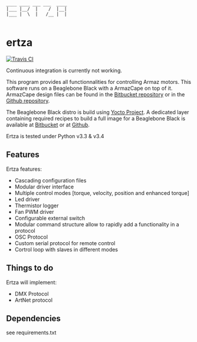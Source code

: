 ```
____ ____ ___ ___  ____ 
|___ |__/  |    /  |__| 
|___ |  \  |   /__ |  | 
 
```

# ertza

[![Travis CI](https://travis-ci.org/exmachina-dev/ertza.svg?branch=dev)](https://travis-ci.org/exmachina-dev/ertza)

Continuous integration is currently not working.


This program provides all functionnalities for controlling Armaz motors. This software runs on a Beaglebone Black with a ArmazCape on top of it.
ArmazCape design files can be found in the [Bitbucket repository](https://bitbucket.org/exmachina-dev/eisla-electronics) or in the [Github repository](https://github.com/exmachina-dev/ertza).

The Beaglebone Black distro is build using [Yocto Project](www.yoctoproject.org).
A dedicated layer containing required recipes to build a full image for a Beaglebone Black is available at [Bitbucket](https://bitbucket.org/exmachina-dev/meta-exm-core) or at [Github](https://github.com/exmachina-dev/meta-exm-core).

Ertza is tested under Python v3.3 & v3.4

## Features

Ertza features:

- Cascading configuration files
- Modular driver interface
- Multiple control modes [torque, velocity, position and enhanced torque]
- Led driver
- Thermistor logger
- Fan PWM driver
- Configurable external switch
- Modular command structure allow to rapidly add a functionality in a protocol
- OSC Protocol
- Custom serial protocol for remote control
- Cortrol loop with slaves in different modes

## Things to do

Ertza will implement:

- DMX Protocol
- ArtNet protocol

## Dependencies
see requirements.txt

